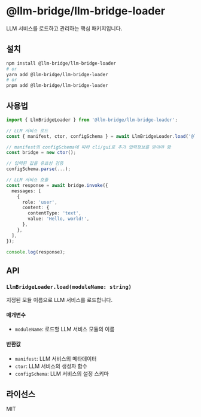 # @llm-bridge/llm-bridge-loader

LLM 서비스를 로드하고 관리하는 핵심 패키지입니다.

## 설치

```bash
npm install @llm-bridge/llm-bridge-loader
# or
yarn add @llm-bridge/llm-bridge-loader
# or
pnpm add @llm-bridge/llm-bridge-loader
```

## 사용법

```typescript
import { LlmBridgeLoader } from '@llm-bridge/llm-bridge-loader';

// LLM 서비스 로드
const { manifest, ctor, configSchema } = await LlmBridgeLoader.load('@llm-bridge/llama3-with-ollama');

// manifest의 configSchema에 따라 cli/gui로 추가 입력정보를 받아야 함
const bridge = new ctor();

// 입력된 값을 유효성 검증
configSchema.parse(...);

// LLM 서비스 호출
const response = await bridge.invoke({
  messages: [
    {
      role: 'user',
      content: {
        contentType: 'text',
        value: 'Hello, world!',
      },
    },
  ],
});

console.log(response);
```

## API

### `LlmBridgeLoader.load(moduleName: string)`

지정된 모듈 이름으로 LLM 서비스를 로드합니다.

#### 매개변수

- `moduleName`: 로드할 LLM 서비스 모듈의 이름

#### 반환값

- `manifest`: LLM 서비스의 메타데이터
- `ctor`: LLM 서비스의 생성자 함수
- `configSchema`: LLM 서비스의 설정 스키마

## 라이선스

MIT 